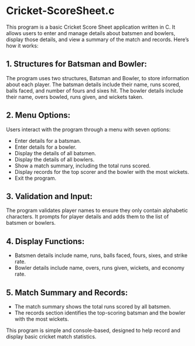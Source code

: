 # Cricket-ScoreSheet.c
This program is a basic Cricket Score Sheet application written in C. It allows users to enter and manage details about batsmen and bowlers, display those details, and view a summary of the match and records. Here’s how it works:

## 1. Structures for Batsman and Bowler:
The program uses two structures, Batsman and Bowler, to store information about each player. The batsman details include their name, runs scored, balls faced, and number of fours and sixes hit. The bowler details include their name, overs bowled, runs given, and wickets taken.

## 2. Menu Options: 
Users interact with the program through a menu with seven options:
   - Enter details for a batsman.
   - Enter details for a bowler.
   - Display the details of all batsmen.
   - Display the details of all bowlers.
   - Show a match summary, including the total runs scored.
   - Display records for the top scorer and the bowler with the most wickets.
   - Exit the program.

## 3. Validation and Input: 
The program validates player names to ensure they only contain alphabetic characters. It prompts for player details and adds them to the list of batsmen or bowlers.

## 4. Display Functions: 
   - Batsmen details include name, runs, balls faced, fours, sixes, and strike rate.
   - Bowler details include name, overs, runs given, wickets, and economy rate.

## 5. Match Summary and Records:
   - The match summary shows the total runs scored by all batsmen.
   - The records section identifies the top-scoring batsman and the bowler with the most wickets.

This program is simple and console-based, designed to help record and display basic cricket match statistics.
